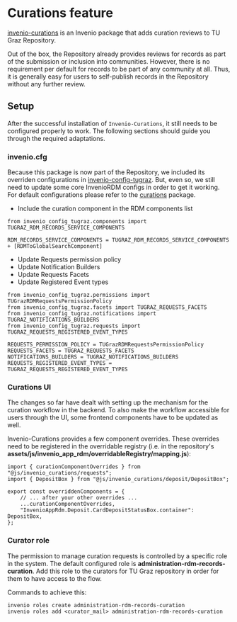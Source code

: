 # Curations feature

[invenio-curations](https://github.com/tu-graz-library/invenio-curations) is an Invenio package that adds curation reviews to TU Graz
Repository.

Out of the box, the Repository already provides reviews for records as part of the submission or inclusion into communities.
However, there is no requirement per default for records to be part of any community at all.
Thus, it is generally easy for users to self-publish records in the Repository without any further review.

## Setup

After the successful installation of `Invenio-Curations`, it still needs to be configured properly to work.
The following sections should guide you through the required adaptations.

### invenio.cfg

Because this package is now part of the Repository, we included its overriden
configurations in [invenio-config-tugraz](https://github.com/tu-graz-library/invenio-config-tugraz). But, even so, we still need to update
some core InvenioRDM configs in order to get it working. For default configurations please refer to the [curations](https://github.com/tu-graz-library/invenio-curations) package.

- Include the curation component in the RDM components list

```
from invenio_config_tugraz.components import TUGRAZ_RDM_RECORDS_SERVICE_COMPONENTS

RDM_RECORDS_SERVICE_COMPONENTS = TUGRAZ_RDM_RECORDS_SERVICE_COMPONENTS + [RDMToGlobalSearchComponent]
``` 

- Update Requests permission policy
- Update Notification Builders
- Update Requests Facets
- Update Registered Event types

```
from invenio_config_tugraz.permissions import TUGrazRDMRequestsPermissionPolicy
from invenio_config_tugraz.facets import TUGRAZ_REQUESTS_FACETS
from invenio_config_tugraz.notifications import TUGRAZ_NOTIFICATIONS_BUILDERS
from invenio_config_tugraz.requests import TUGRAZ_REQUESTS_REGISTERED_EVENT_TYPES

REQUESTS_PERMISSION_POLICY = TUGrazRDMRequestsPermissionPolicy
REQUESTS_FACETS = TUGRAZ_REQUESTS_FACETS
NOTIFICATIONS_BUILDERS = TUGRAZ_NOTIFICATIONS_BUILDERS
REQUESTS_REGISTERED_EVENT_TYPES = TUGRAZ_REQUESTS_REGISTERED_EVENT_TYPES
```

### Curations UI
The changes so far have dealt with setting up the mechanism for the curation workflow in the backend. To also make the workflow accessible for users through the UI, some frontend components have to be updated as well.

Invenio-Curations provides a few component overrides. These overrides need to be registered in the overridable registry (i.e. in the repository's **assets/js/invenio_app_rdm/overridableRegistry/mapping.js**):

```
import { curationComponentOverrides } from "@js/invenio_curations/requests";
import { DepositBox } from "@js/invenio_curations/deposit/DepositBox";

export const overriddenComponents = {
    // ... after your other overrides ...
    ...curationComponentOverrides,
    "InvenioAppRdm.Deposit.CardDepositStatusBox.container": DepositBox,
};
``` 

### Curator role
The permission to manage curation requests is controlled by a specific role in the system. The default configured role is **administration-rdm-records-curation**. Add this role to the curators for TU Graz repository in order for them to have access to the flow.

Commands to achieve this:
```
invenio roles create administration-rdm-records-curation
invenio roles add <curator_mail> administration-rdm-records-curation
``` 
